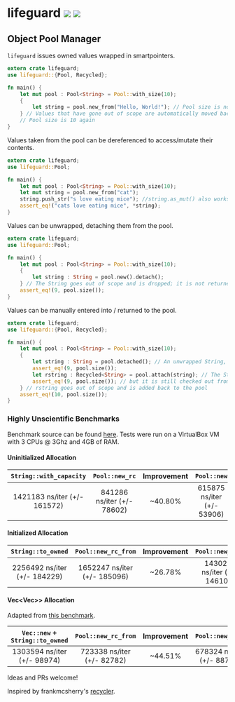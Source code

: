 # lifeguard [![](https://api.travis-ci.org/zslayton/lifeguard.png?branch=master)](https://travis-ci.org/zslayton/lifeguard) [![](http://meritbadge.herokuapp.com/lifeguard)](https://crates.io/crates/lifeguard)
## Object Pool Manager

`lifeguard` issues owned values wrapped in smartpointers.

```rust
extern crate lifeguard;
use lifeguard::{Pool, Recycled};

fn main() {
    let mut pool : Pool<String> = Pool::with_size(10);
    {
        let string = pool.new_from("Hello, World!"); // Pool size is now 9
    } // Values that have gone out of scope are automatically moved back into the pool.
    // Pool size is 10 again
}
```

Values taken from the pool can be dereferenced to access/mutate their contents.

```rust
extern crate lifeguard;
use lifeguard::Pool;

fn main() {
    let mut pool : Pool<String> = Pool::with_size(10);
    let mut string = pool.new_from("cat");
    string.push_str("s love eating mice"); //string.as_mut() also works
    assert_eq!("cats love eating mice", *string);
}
```

Values can be unwrapped, detaching them from the pool.

```rust
extern crate lifeguard;
use lifeguard::Pool;

fn main() {
    let mut pool : Pool<String> = Pool::with_size(10);
    {
        let string : String = pool.new().detach();
    } // The String goes out of scope and is dropped; it is not returned to the pool
    assert_eq!(9, pool.size());
}
```

Values can be manually entered into / returned to the pool.

```rust
extern crate lifeguard;
use lifeguard::{Pool, Recycled};

fn main() {
    let mut pool : Pool<String> = Pool::with_size(10);
    {
        let string : String = pool.detached(); // An unwrapped String, detached from the Pool
        assert_eq!(9, pool.size());
        let rstring : Recycled<String> = pool.attach(string); // The String is attached to the pool again
        assert_eq!(9, pool.size()); // but it is still checked out from the pool
    } // rstring goes out of scope and is added back to the pool
    assert_eq!(10, pool.size());
}
```

### Highly Unscientific Benchmarks

Benchmark source can be found [here](https://github.com/zslayton/lifeguard/blob/master/benches/lib.rs). Tests were run on a VirtualBox VM with 3 CPUs @ 3Ghz and 4GB of RAM.

#### Uninitialized Allocation

| `String::with_capacity`      | `Pool::new_rc`             | Improvement | `Pool::new`                | Improvement |
|:----------------------------:|:--------------------------:|:-----------:|:--------------------------:|:-----------:|
| 1421183 ns/iter (+/- 161572) | 841286 ns/iter (+/- 78602) |  ~40.80%    | 615875 ns/iter (+/- 53906) |   ~56.67%   |

#### Initialized Allocation

| `String::to_owned`           | `Pool::new_rc_from`         | Improvement | `Pool::new_from`             | Improvement |
|:----------------------------:|:---------------------------:|:-----------:|:----------------------------:|:-----------:|
| 2256492 ns/iter (+/- 184229) | 1652247 ns/iter (+/- 185096)|  ~26.78%    | 1430212 ns/iter (+/- 146108) |   ~36.62%   |

#### Vec<Vec<String>>> Allocation
Adapted from [this benchmark](https://github.com/frankmcsherry/recycler/blob/master/benches/benches.rs#L10).

| `Vec::new` + `String::to_owned` | `Pool::new_rc_from`         | Improvement | `Pool::new_from`             | Improvement |
|:-------------------------------:|:---------------------------:|:-----------:|:----------------------------:|:-----------:|
| 1303594 ns/iter (+/- 98974)     | 723338 ns/iter (+/- 82782)  |  ~44.51%    | 678324 ns/iter (+/- 88772)   |   ~47.97%   |

Ideas and PRs welcome!

Inspired by frankmcsherry's [recycler](https://github.com/frankmcsherry/recycler).
